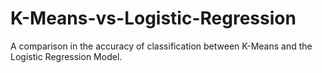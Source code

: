 # K-Means-vs-Logistic-Regression
A comparison in the accuracy of classification between K-Means and the Logistic Regression Model.

